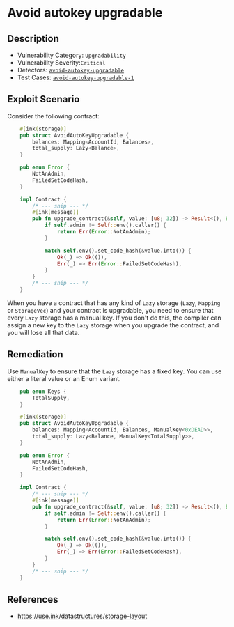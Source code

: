 # Avoid autokey upgradable

## Description

- Vulnerability Category: `Upgradability`
- Vulnerability Severity:`Critical`
- Detectors: [`avoid-autokey-upgradable`](https://github.com/CoinFabrik/scout/tree/main/detectors/avoid-autokey-upgradable)
- Test Cases: [`avoid-autokey-upgradable-1`](https://github.com/CoinFabrik/scout/tree/main/test-cases/avoid-autokey-upgradable/avoid-autokey-upgradable-1)

## Exploit Scenario

Consider the following contract:

```rust
    #[ink(storage)]
    pub struct AvoidAutoKeyUpgradable {
        balances: Mapping<AccountId, Balances>,
        total_supply: Lazy<Balance>,
    }

    pub enum Error {
        NotAnAdmin,
        FailedSetCodeHash,
    }

    impl Contract {
        /* --- snip --- */
        #[ink(message)]
        pub fn upgrade_contract(&self, value: [u8; 32]) -> Result<(), Error> {
            if self.admin != Self::env().caller() {
                return Err(Error::NotAnAdmin);
            }

            match self.env().set_code_hash(&value.into()) {
                Ok(_) => Ok(()),
                Err(_) => Err(Error::FailedSetCodeHash),
            }
        }
        /* --- snip --- */
    }

```

When you have a contract that has any kind of `Lazy` storage (`Lazy`, `Mapping` or `StorageVec`) and your contract is upgradable, you need to ensure that every `Lazy` storage has a manual key. If you don't do this, the compiler can assign a new key to the `Lazy` storage when you upgrade the contract, and you will lose all that data.

## Remediation

Use `ManualKey` to ensure that the `Lazy` storage has a fixed key. You can use either a literal value or an Enum variant.

```rust
    pub enum Keys {
        TotalSupply,
    }

    #[ink(storage)]
    pub struct AvoidAutoKeyUpgradable {
        balances: Mapping<AccountId, Balances, ManualKey<0xDEAD>>,
        total_supply: Lazy<Balance, ManualKey<TotalSupply>>,
    }

    pub enum Error {
        NotAnAdmin,
        FailedSetCodeHash,
    }

    impl Contract {
        /* --- snip --- */
        #[ink(message)]
        pub fn upgrade_contract(&self, value: [u8; 32]) -> Result<(), Error> {
            if self.admin != Self::env().caller() {
                return Err(Error::NotAnAdmin);
            }

            match self.env().set_code_hash(&value.into()) {
                Ok(_) => Ok(()),
                Err(_) => Err(Error::FailedSetCodeHash),
            }
        }
        /* --- snip --- */
    }
```

## References

- https://use.ink/datastructures/storage-layout
